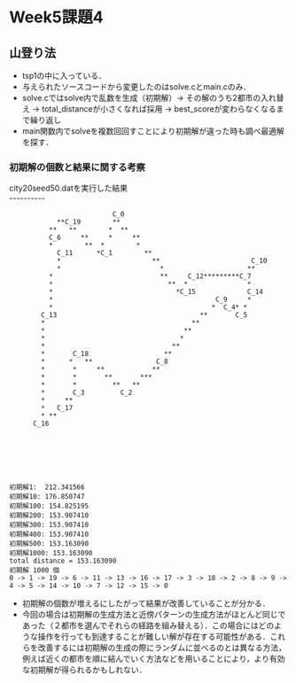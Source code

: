 # Week5課題4
## 山登り法
 - tsp1の中に入っている．
 - 与えられたソースコードから変更したのはsolve.cとmain.cのみ．
 - solve.cではsolve内で乱数を生成（初期解）→ その解のうち2都市の入れ替え → total_distanceが小さくなれば採用 → best_scoreが変わらなくなるまで繰り返し
 - main関数内でsolveを複数回回すことにより初期解が違った時も調べ最適解を探す．

### 初期解の個数と結果に関する考察
city20seed50.datを実行した結果                                                            
    ----------

                                                                          
                              C_0                                        
                **C_19        **                                         
              **   **        *  **                                       
              C_6     **     *     **                                     
              *        **  *        *                                    
                C_11      *C_1        **                                  
                *                       **                       C_10     
                *                         *                     **        
              *                           **     C_12*********C_7        
              *                             **  *               *        
              *                               *C_15             C_14     
              *                                         C_9     *         
              *                                        *  C_4* *          
            C_13                                    **       C_5         
            *                                     **                     
            *                                   **                       
            *                                  *                         
            *                                **                          
            *       C_18                   **                            
            *      *   **                C_8                             
            *       *     **            **                                
            *       *       **       ***                                  
            *       *         **   **                                     
            *       C_3         C_2                                       
            *     **                                                      
            *   C_17                                                      
            * **                                                          
          C_16                                                           
                                                                          
                                                                          
                                                                          
                                                                          
                                                                          
                                                                          
                                                                          
    初期解1:  212.341566
    初期解10: 176.850747
    初期解100: 154.825195
    初期解200: 153.907410
    初期解300: 153.907410
    初期解400: 153.907410
    初期解500: 153.163090
    初期解1000: 153.163090
    total distance = 153.163090
    初期解 1000 個
    0 -> 1 -> 19 -> 6 -> 11 -> 13 -> 16 -> 17 -> 3 -> 18 -> 2 -> 8 -> 9 -> 4 -> 5 -> 14 -> 10 -> 7 -> 12 -> 15 -> 0

- 初期解の個数が増えるにしたがって結果が改善していることが分かる．
- 今回の場合は初期解の生成方法と近傍パターンの生成方法がほとんど同じであった（２都市を選んでそれらの経路を組み替える）．この場合にはどのような操作を行っても到達することが難しい解が存在する可能性がある．これらを改善するには初期解の生成の際にランダムに並べるのとは異なる方法，例えば近くの都市を順に結んでいく方法などを用いることにより，より有効な初期解が得られるかもしれない．